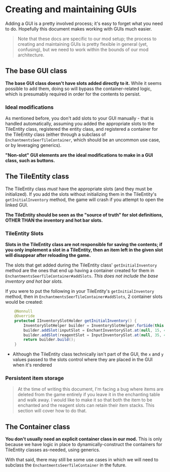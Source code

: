 # Creating and maintaining GUIs

Adding a GUI is a pretty involved process; it's easy to forget what you need to do. Hopefully this document makes 
working with GUIs much easier.

> Note that these docs are specific to our mod setup; the process to creating and maintaining GUIs is pretty flexible
> in general (yet, confusing), but we need to work within the bounds of our mod architecture.

## The base GUI class
**The base GUI class doesn't have slots added directly to it.** While it seems possible to add them, doing so will bypass
the container-related logic, which is presumably required in order for the contents to persist.

### Ideal modifications
As mentioned before, you don't add slots to your GUI manually - that is handled automatically, assuming you added the 
appropriate slots to the TileEntity class, registered the entity class, and registered a container for the TileEntity
class (either through a subclass of `EnchantmentsSeerTileContainer`, which should be an uncommon use case, or by leveraging generics).

**"Non-slot" GUI elements are the ideal modifications to make in a GUI class, such as buttons.**

## The TileEntity class
The TileEntity class _must_ have the appropriate slots (and they must be initialized). If you add the slots without initializing
them in the TileEntity's `getInitialInventory` method, the game will crash if you attempt to open the linked GUI.

**The TileEntity should be seen as the "source of truth" for slot definitions, OTHER THAN the inventory and hot bar
slots.**

### TileEntity Slots
**Slots in the TileEntity class are not responsible for saving the contents; if you only implement a slot in a TileEntity,
then an item left in the given slot will disappear after reloading the game.**

The slots that get added during the TileEntity class' `getInitialInventory` method are the ones that end up having
a container created for them in `EnchantmentsSeerTileContainer#addSlots`. _This does not include the base inventory
and hot bar slots._

If you were to put the following in your TileEntity's `getInitialInventory` method, then in `EnchantmentsSeerTileContainer#addSlots`,
2 container slots would be created:
```java
    @Nonnull
    @Override
    protected IInventorySlotHolder getInitialInventory() {
        InventorySlotHelper builder = InventorySlotHelper.forSide(this::getDirection);
        builder.addSlot(inputSlot = EnchantInventorySlot.at(null, 15, 47));
        builder.addSlot(reagentSlot = InputInventorySlot.at(null, 35, 47));
        return builder.build();
    }
```
* Although the TileEntity class technically isn't part of the GUI, the `x` and `y` values passed to the slots control where
 they are placed in the GUI when it's rendered

### Persistent item storage
> At the time of writing this document, I'm facing a bug where items are deleted from the game entirely if you leave
> it in the enchanting table and walk away. I would like to make it so that both the item to be enchanted and the 
> reagent slots can retain their item stacks. This section will cover how to do that.

## The Container class
**You don't usually need an explicit container class in our mod.** This is only because we have logic in place to 
dynamically-construct the containers for TileEntity classes as-needed, using generics.

With that said, there may still be some use cases in which we will need to subclass the `EnchantmentsSeerTileContainer`
in the future.
